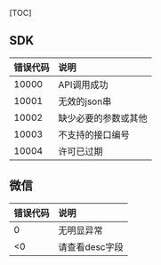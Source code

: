 [TOC]
## SDK
| 错误代码  | 说明         |
|:------|:-----------|
| 10000 | API调用成功    |
| 10001 | 无效的json串   |
| 10002 | 缺少必要的参数或其他 |
| 10003 | 不支持的接口编号   |
| 10004 | 许可已过期      |

## 微信

| 错误代码 | 说明        |
|:-----|:----------|
| 0    | 无明显异常     |
| <0   | 请查看desc字段 |